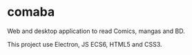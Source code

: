 # comaba
Web and desktop application to read Comics, mangas and BD.

This project use Electron, JS ECS6, HTML5 and CSS3.